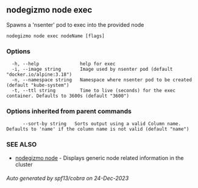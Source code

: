## nodegizmo node exec

Spawns a 'nsenter' pod to exec into the provided node

```
nodegizmo node exec nodeName [flags]
```

### Options

```
  -h, --help               help for exec
  -i, --image string       Image used by nsenter pod (default "docker.io/alpine:3.18")
  -n, --namespace string   Namespace where nsenter pod to be created (default "kube-system")
  -t, --ttl string         Time to live (seconds) for the exec container. Defaults to 3600s (default "3600")
```

### Options inherited from parent commands

```
      --sort-by string   Sorts output using a valid Column name. Defaults to 'name' if the column name is not valid (default "name")
```

### SEE ALSO

* [nodegizmo node](nodegizmo_node.md)	 - Displays generic node related information in the cluster

###### Auto generated by spf13/cobra on 24-Dec-2023
